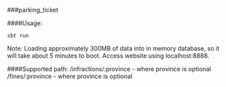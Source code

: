  ###parking_ticket

 ####Usage:
 ```
 sbt run
 ```
 Note: Loading approximately 300MB of data into in memory database, so it will take about 5 minutes to boot.
 Access website using localhost:8888.

 ####Supported path:
 /infractions/:province - where province is optional
 /fines/:province - where province is optional